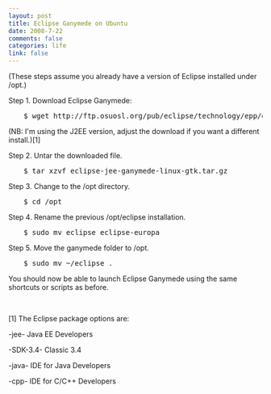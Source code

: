 ```yaml
--- 
layout: post
title: Eclipse Ganymede on Ubuntu
date: 2008-7-22
comments: false
categories: life
link: false
---
```

(These steps assume you already have a version of Eclipse installed under /opt.)

Step 1. Download Eclipse Ganymede:
<pre style="padding-left: 30px;">$ wget http://ftp.osuosl.org/pub/eclipse/technology/epp/downloads/release/ganymede/R/eclipse-jee-ganymede-linux-gtk.tar.gz</pre>
(NB: I'm using the J2EE version, adjust the download if you want a different install.)[1]

Step 2. Untar the downloaded file.
<pre style="padding-left: 30px;">$ tar xzvf eclipse-jee-ganymede-linux-gtk.tar.gz</pre>
Step 3. Change to the /opt directory.
<pre style="padding-left: 30px;">$ cd /opt</pre>
Step 4. Rename the previous /opt/eclipse installation.
<pre style="padding-left: 30px;">$ sudo mv eclipse eclipse-europa</pre>
Step 5. Move the ganymede folder to /opt.
<pre style="padding-left: 30px;">$ sudo mv ~/eclipse .</pre>
You should now be able to launch Eclipse Ganymede using the same shortcuts or scripts as before.

 

[1] The Eclipse package options are:

-jee- Java EE Developers

-SDK-3.4- Classic 3.4

-java- IDE for Java Developers

-cpp- IDE for C/C++ Developers
